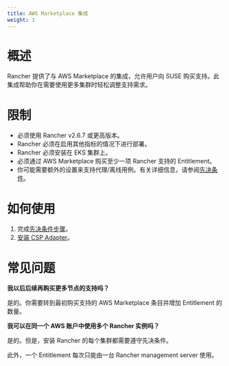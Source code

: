 ```yaml
---
title: AWS Marketplace 集成
weight: 1
---
```


# 概述

Rancher 提供了与 AWS Marketplace 的集成，允许用户向 SUSE 购买支持。此集成帮助你在需要使用更多集群时轻松调整支持需求。

# 限制

- 必须使用 Rancher v2.6.7 或更高版本。
- Rancher 必须在启用其他指标的情况下进行部署。
- Rancher 必须安装在 EKS 集群上。
- 必须通过 AWS Marketplace 购买至少一项 Rancher 支持的 Entitlement。
- 你可能需要额外的设置来支持代理/离线用例。有关详细信息，请参阅[先决条件](../explanations/integrations-in-rancher/cloud-marketplace/aws-cloud-marketplace/adapter-requirements.md)。

# 如何使用
1. 完成[先决条件步骤](../explanations/integrations-in-rancher/cloud-marketplace/aws-cloud-marketplace/adapter-requirements.md)。
2. [安装 CSP Adapter](../explanations/integrations-in-rancher/cloud-marketplace/aws-cloud-marketplace/install-adapter.md)。

# 常见问题

**我以后后续再购买更多节点的支持吗？**

是的。你需要转到最初购买支持的 AWS Marketplace 条目并增加 Entitlement 的数量。

**我可以在同一个 AWS 账户中使用多个 Rancher 实例吗？**

是的。但是，安装 Rancher 的每个集群都需要遵守先决条件。

此外，一个 Entitlement 每次只能由一台 Rancher management server 使用。
